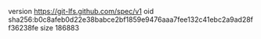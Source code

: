 version https://git-lfs.github.com/spec/v1
oid sha256:b0c8afeb0d22e38babce2bf1859e9476aaa7fee132c41ebc2a9ad28ff36238fe
size 186883

